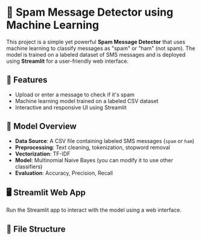 # 📧 Spam Message Detector using Machine Learning

This project is a simple yet powerful **Spam Message Detector** that uses machine learning to classify messages as "spam" or "ham" (not spam). The model is trained on a labeled dataset of SMS messages and is deployed using **Streamlit** for a user-friendly web interface.

## 🚀 Features

- Upload or enter a message to check if it's spam
- Machine learning model trained on a labeled CSV dataset
- Interactive and responsive UI using Streamlit

## 🧠 Model Overview

- **Data Source**: A CSV file containing labeled SMS messages (`spam` or `ham`)
- **Preprocessing**: Text cleaning, tokenization, stopword removal
- **Vectorization**: TF-IDF
- **Model**: Multinomial Naive Bayes (you can modify it to use other classifiers)
- **Evaluation**: Accuracy, Precision, Recall

## 🖥️ Streamlit Web App

Run the Streamlit app to interact with the model using a web interface.

## 📁 File Structure


